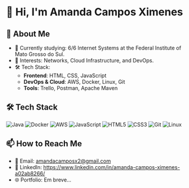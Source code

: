 # 👋 Hi, I'm Amanda Campos Ximenes

## 🚀 About Me
- 🌱 Currently studying: 6/6 Internet Systems at the Federal Institute of Mato Grosso do Sul.
- 👀 Interests: Networks, Cloud Infrastructure, and DevOps.
- 🛠️ Tech Stack:
  - **Frontend**: HTML, CSS, JavaScript
  - **DevOps & Cloud**: AWS, Docker, Linux, Git
  - **Tools**: Trello, Postman, Apache Maven

## 🛠️ Tech Stack
<p align="left">
  <img src="https://img.shields.io/badge/Java-ED8B00?style=for-the-badge&logo=openjdk&logoColor=white" alt="Java"/>
  <img src="https://img.shields.io/badge/Docker-2496ED?style=for-the-badge&logo=docker&logoColor=white" alt="Docker"/>
  <img src="https://img.shields.io/badge/AWS-232F3E?style=for-the-badge&logo=amazon-aws&logoColor=white" alt="AWS"/>
  <img src="https://img.shields.io/badge/JavaScript-F7DF1E?style=for-the-badge&logo=javascript&logoColor=black" alt="JavaScript"/>
  <img src="https://img.shields.io/badge/HTML5-E34F26?style=for-the-badge&logo=html5&logoColor=white" alt="HTML5"/>
  <img src="https://img.shields.io/badge/CSS3-1572B6?style=for-the-badge&logo=css3&logoColor=white" alt="CSS3"/>
  <img src="https://img.shields.io/badge/Git-F05032?style=for-the-badge&logo=git&logoColor=white" alt="Git"/>
  <img src="https://img.shields.io/badge/Linux-FCC624?style=for-the-badge&logo=linux&logoColor=black" alt="Linux"/>
</p>

## 📫 How to Reach Me
- 📧 Email: amandacamposx2@gmail.com
- 💼 LinkedIn: https://www.linkedin.com/in/amanda-campos-ximenes-a02ab8266/
- 🌐 Portfolio: Em breve...


